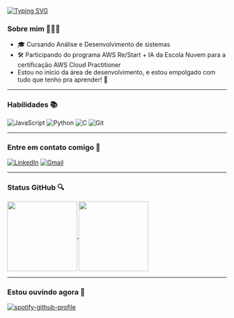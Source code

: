 [![Typing SVG](https://readme-typing-svg.demolab.com?font=Tektur&pause=1000&color=1122F7&background=ECFAFF&center=true&vCenter=true&width=435&lines=Ol%C3%A1%2C+seja+bem+vindo(a)+ao+meu+perfil+%F0%9F%99%82)](https://git.io/typing-svg)


### Sobre mim 👩🏻‍💻

  - 🎓 Cursando Análise e Desenvolvimento de sistemas
  - 🛠️ Participando do programa AWS Re/Start + IA da Escola Nuvem para a certificação AWS Cloud Practitioner
  - Estou no início da área de desenvolvimento, e estou empolgado com tudo que tenho pra aprender! 📖
 
---
### Habilidades 📚
![JavaScript](https://img.shields.io/badge/javascript-%23323330.svg?style=for-the-badge&logo=javascript&logoColor=%23F7DF1E)
![Python](https://img.shields.io/badge/python-3670A0?style=for-the-badge&logo=python&logoColor=ffdd54)
![C](https://img.shields.io/badge/C-00599C?style=for-the-badge&logo=c&logoColor=white)
![Git](https://img.shields.io/badge/GIT-E44C30?style=for-the-badge&logo=git&logoColor=white)


---
### Entre em contato comigo 📲
[![LinkedIn](https://img.shields.io/badge/LinkedIn-0077B5?style=for-the-badge&logo=linkedin&logoColor=white)](https://www.linkedin.com/in/albert-andy/)
[![Gmail](https://img.shields.io/badge/Gmail-333333?style=for-the-badge&logo=gmail&logoColor=red)](mailto:albertandytco@gmail.com)

---
### Status GitHub 🔍

<a href="https://github.com/albertandytco/github-readme-stats">
  <img height="160em" align="center" src="https://github-readme-stats.vercel.app/api?username=albertandytco&count_public=true&show_icons=true&theme=black" />
</a>

<a href="https://github.com/samduartdev/github-readme-stats">
  <img height="160em"  align="center" src="https://github-readme-stats.vercel.app/api/top-langs/?username=albertandytco&count_public=true&&hide=Jupyter&layout=compact&theme=black" />
</a>

---
### Estou ouvindo agora 🎵
[![spotify-github-profile](https://spotify-github-profile.kittinanx.com/api/view?uid=21xbpkwcjbj4geuicsuynxn6y&cover_image=true&theme=novatorem&show_offline=false&background_color=121212&interchange=false&bar_color=53b14f&bar_color_cover=false)](https://spotify-github-profile.kittinanx.com/api/view?uid=21xbpkwcjbj4geuicsuynxn6y&redirect=true)


